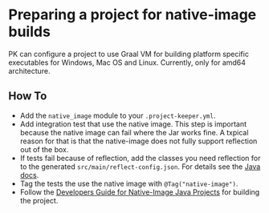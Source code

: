 # Preparing a project for native-image builds

PK can configure a project to use Graal VM for building platform specific executables for Windows, Mac OS and Linux. Currently, only for amd64 architecture.

## How To

* Add the `native_image` module to your `.project-keeper.yml`.
* Add integration test that use the native image. This step is important because the native image can fail where the Jar works fine. A txpical reason for that is that the native-image does not fully support reflection out of the box.
* If tests fail because of reflection, add the classes you need reflection for to the generated `src/main/reflect-config.json`. For details see the [Java docs](https://docs.oracle.com/cd/F44923_01/enterprise/20/docs/reference-manual/native-image/Reflection/).
* Tag the tests the use the native image with `@Tag("native-image")`.
* Follow the [Developers Guide for Native-Image Java Projects](building_a_native_image_project.md) for building the project.